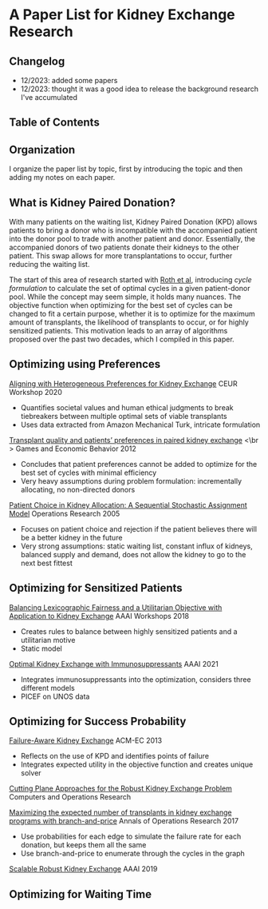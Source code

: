 # A Paper List for Kidney Exchange Research

## Changelog
 - 12/2023: added some papers
 - 12/2023: thought it was a good idea to release the background research I've accumulated

## Table of Contents

## Organization
I organize the paper list by topic, first by introducing the topic and then adding my notes on each paper.

## What is Kidney Paired Donation?
With many patients on the waiting list, Kidney Paired Donation (KPD) allows patients to bring a donor who is incompatible with the accompanied patient into the donor pool to trade with another patient and donor. Essentially, the accompanied donors of two patients donate their kidneys to the other patient. This swap allows for more transplantations to occur, further reducing the waiting list. 

The start of this area of research started with [Roth et al](https://www.nber.org/system/files/working_papers/w10002/w10002.pdf), introducing *cycle formulation* to calculate the set of optimal cycles in a given patient-donor pool. While the concept may seem simple, it holds many nuances. The objective function when optimizing for the best set of cycles can be changed to fit a certain purpose, whether it is to optimize for the maximum amount of transplants, the likelihood of transplants to occur, or for highly sensitized patients. This motivation leads to an array of algorithms proposed over the past two decades, which I compiled in this paper.

## Optimizing using Preferences
[Aligning with Heterogeneous Preferences for Kidney Exchange](https://ceur-ws.org/Vol-2640/paper_15.pdf)
CEUR Workshop 2020
 - Quantifies societal values and human ethical judgments to break tiebreakers between multiple optimal sets of viable transplants
 - Uses data extracted from Amazon Mechanical Turk, intricate formulation

[Transplant quality and patients’ preferences in paired kidney exchange](https://www.sciencedirect.com/science/article/pii/S0899825611000947) <\br >
Games and Economic Behavior 2012
 - Concludes that patient preferences cannot be added to optimize for the best set of cycles with minimal efficiency
 - Very heavy assumptions during problem formulation: incrementally allocating, no non-directed donors

[Patient Choice in Kidney Allocation: A Sequential Stochastic Assignment Model](https://pubsonline.informs.org/doi/abs/10.1287/opre.1040.0180)
Operations Research 2005
 - Focuses on patient choice and rejection if the patient believes there will be a better kidney in the future
 - Very strong assumptions: static waiting list, constant influx of kidneys, balanced supply and demand, does not allow the kidney to go to the next best fittest

## Optimizing for Sensitized Patients
[Balancing Lexicographic Fairness and a Utilitarian Objective with Application to Kidney Exchange](https://cdn.aaai.org/ocs/ws/ws0424/16193-75982-1-PB.pdf)
AAAI Workshops 2018
 - Creates rules to balance between highly sensitized patients and a utilitarian motive
 - Static model

[Optimal Kidney Exchange with Immunosuppressants](https://ojs.aaai.org/index.php/AAAI/article/view/16073)
AAAI 2021
 - Integrates immunosuppressants into the optimization, considers three different models
 - PICEF on UNOS data

## Optimizing for Success Probability
[Failure-Aware Kidney Exchange](https://dl.acm.org/doi/10.1145/2492002.2482596)
ACM-EC 2013
 - Reflects on the use of KPD and identifies points of failure
 - Integrates expected utility in the objective function and creates unique solver

[Cutting Plane Approaches for the Robust Kidney Exchange Problem](https://www.sciencedirect.com/science/article/pii/S0305054823003349)
 Computers and Operations Research

[Maximizing the expected number of transplants in kidney exchange programs with branch-and-price](https://link.springer.com/article/10.1007/s10479-017-2647-4)
Annals of Operations Research 2017
 - Use probabilities for each edge to simulate the failure rate for each donation, but keeps them all the same
 - Use branch-and-price to enumerate through the cycles in the graph

[Scalable Robust Kidney Exchange](https://ojs.aaai.org/index.php/AAAI/article/view/3899/3777)
AAAI 2019


## Optimizing for Waiting Time

